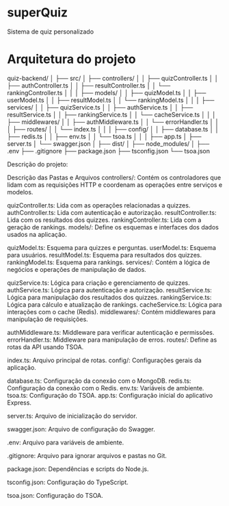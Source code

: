 # superQuiz
Sistema de quiz personalizado

# Arquitetura do projeto

quiz-backend/
│
├── src/
│   ├── controllers/
│   │   ├── quizController.ts
│   │   ├── authController.ts
│   │   ├── resultController.ts
│   │   └── rankingController.ts
│   │
│   ├── models/
│   │   ├── quizModel.ts
│   │   ├── userModel.ts
│   │   ├── resultModel.ts
│   │   └── rankingModel.ts
│   │
│   ├── services/
│   │   ├── quizService.ts
│   │   ├── authService.ts
│   │   ├── resultService.ts
│   │   ├── rankingService.ts
│   │   └── cacheService.ts
│   │
│   ├── middlewares/
│   │   ├── authMiddleware.ts
│   │   └── errorHandler.ts
│   │
│   ├── routes/
│   │   └── index.ts
│   │
│   ├── config/
│   │   ├── database.ts
│   │   ├── redis.ts
│   │   ├── env.ts
│   │   └── tsoa.ts
│   │
│   ├── app.ts
│   ├── server.ts
│   └── swagger.json
│
├── dist/
│
├── node_modules/
│
├── .env
├── .gitignore
├── package.json
├── tsconfig.json
└── tsoa.json

Descrição do projeto:

Descrição das Pastas e Arquivos
controllers/: Contém os controladores que lidam com as requisições HTTP e coordenam as operações entre serviços e modelos.

quizController.ts: Lida com as operações relacionadas a quizzes.
authController.ts: Lida com autenticação e autorização.
resultController.ts: Lida com os resultados dos quizzes.
rankingController.ts: Lida com a geração de rankings.
models/: Define os esquemas e interfaces dos dados usados na aplicação.

quizModel.ts: Esquema para quizzes e perguntas.
userModel.ts: Esquema para usuários.
resultModel.ts: Esquema para resultados dos quizzes.
rankingModel.ts: Esquema para rankings.
services/: Contém a lógica de negócios e operações de manipulação de dados.

quizService.ts: Lógica para criação e gerenciamento de quizzes.
authService.ts: Lógica para autenticação e autorização.
resultService.ts: Lógica para manipulação dos resultados dos quizzes.
rankingService.ts: Lógica para cálculo e atualização de rankings.
cacheService.ts: Lógica para interações com o cache (Redis).
middlewares/: Contém middlewares para manipulação de requisições.

authMiddleware.ts: Middleware para verificar autenticação e permissões.
errorHandler.ts: Middleware para manipulação de erros.
routes/: Define as rotas da API usando TSOA.

index.ts: Arquivo principal de rotas.
config/: Configurações gerais da aplicação.

database.ts: Configuração da conexão com o MongoDB.
redis.ts: Configuração da conexão com o Redis.
env.ts: Variáveis de ambiente.
tsoa.ts: Configuração do TSOA.
app.ts: Configuração inicial do aplicativo Express.

server.ts: Arquivo de inicialização do servidor.

swagger.json: Arquivo de configuração do Swagger.

.env: Arquivo para variáveis de ambiente.

.gitignore: Arquivo para ignorar arquivos e pastas no Git.

package.json: Dependências e scripts do Node.js.

tsconfig.json: Configuração do TypeScript.

tsoa.json: Configuração do TSOA.